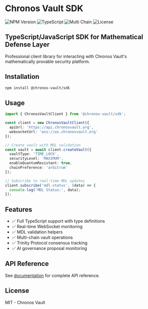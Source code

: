 # Chronos Vault SDK


![NPM Version](https://img.shields.io/badge/npm-v1.0.0-blue)
![TypeScript](https://img.shields.io/badge/TypeScript-5.0-blue)
![Multi Chain](https://img.shields.io/badge/chains-Arbitrum%20%7C%20Solana%20%7C%20TON-green)
![License](https://img.shields.io/badge/license-MIT-blue)

## TypeScript/JavaScript SDK for Mathematical Defense Layer

Professional client library for interacting with Chronos Vault's mathematically provable security platform.

## Installation

```bash
npm install @chronos-vault/sdk
```

## Usage

```typescript
import { ChronosVaultClient } from '@chronos-vault/sdk';

const client = new ChronosVaultClient({
  apiUrl: 'https://api.chronosvault.org',
  websocketUrl: 'wss://ws.chronosvault.org'
});

// Create vault with MDL validation
const vault = await client.createVault({
  vaultType: 'TIME_LOCK',
  securityLevel: 'MAXIMUM',
  enableQuantumResistant: true,
  chainPreference: 'arbitrum'
});

// Subscribe to real-time MDL updates
client.subscribe('mdl-status', (data) => {
  console.log('MDL Status:', data);
});
```

## Features

- ✅ Full TypeScript support with type definitions
- ✅ Real-time WebSocket monitoring
- ✅ MDL validation helpers
- ✅ Multi-chain vault operations
- ✅ Trinity Protocol consensus tracking
- ✅ AI governance proposal monitoring

## API Reference

See [documentation](https://docs.chronosvault.org/sdk) for complete API reference.

## License

MIT - Chronos Vault
